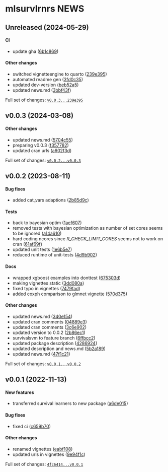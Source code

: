 

# mlsurvlrnrs NEWS

## Unreleased (2024-05-29)

#### CI

-   update gha
    ([6b1c869](https://github.com/kapsner/mlsurvlrnrs/tree/6b1c869bfe08472301bf53b4bf29cbcb8fe3181a))

#### Other changes

-   switched vignetteengine to quarto
    ([239e395](https://github.com/kapsner/mlsurvlrnrs/tree/239e39567361a83cf96f6ce3847ca19237508df7))
-   automated readme gen
    ([3fd0c35](https://github.com/kapsner/mlsurvlrnrs/tree/3fd0c35013f7010d0d26644799e000e6f894b2fb))
-   updated dev-version
    ([beb52a5](https://github.com/kapsner/mlsurvlrnrs/tree/beb52a59b3755e756698d6675ed01c80966f909b))
-   updated news.md
    ([3bbf43f](https://github.com/kapsner/mlsurvlrnrs/tree/3bbf43f8f65ceb6481164ac2568079af725c41f9))

Full set of changes:
[`v0.0.3...239e395`](https://github.com/kapsner/mlsurvlrnrs/compare/v0.0.3...239e395)

## v0.0.3 (2024-03-08)

#### Other changes

-   updated news.md
    ([5704c55](https://github.com/kapsner/mlsurvlrnrs/tree/5704c5588f23849b242c08e11f750b32be5ec030))
-   preparing v0.0.3
    ([f357782](https://github.com/kapsner/mlsurvlrnrs/tree/f3577822701386431c37471f7c0dd20f1bffcef8))
-   updated cran urls
    ([a602f3d](https://github.com/kapsner/mlsurvlrnrs/tree/a602f3d624fa8d91abc679eaa023c89eaa01b866))

Full set of changes:
[`v0.0.2...v0.0.3`](https://github.com/kapsner/mlsurvlrnrs/compare/v0.0.2...v0.0.3)

## v0.0.2 (2023-08-11)

#### Bug fixes

-   added cat_vars adaptions
    ([2b85d9c](https://github.com/kapsner/mlsurvlrnrs/tree/2b85d9c2535c274d892121a7a7dbe29d27ca8431))

#### Tests

-   back to bayesian optim
    ([1aef607](https://github.com/kapsner/mlsurvlrnrs/tree/1aef607374c2b907b1607a4ed5cff28a0ab83c6b))
-   removed tests with bayesian optimization as number of set cores
    seems to be ignored
    ([a14a610](https://github.com/kapsner/mlsurvlrnrs/tree/a14a610775fc2eadce9816cb2e0a7d36abb29130))
-   hard coding ncores since *R_CHECK_LIMIT_CORES* seems not to work on
    cran
    ([61af69f](https://github.com/kapsner/mlsurvlrnrs/tree/61af69fa535346fb6ef069f4f34ca1c71276d495))
-   updated unit tests
    ([1e6b5e7](https://github.com/kapsner/mlsurvlrnrs/tree/1e6b5e708f4dec1e9c45234b60e115f95f0bae08))
-   reduced runtime of unit-tests
    ([4d9b902](https://github.com/kapsner/mlsurvlrnrs/tree/4d9b9026d328bb52d86b8c568e587b99ce40319f))

#### Docs

-   wrapped xgboost examples into donttest
    ([675303d](https://github.com/kapsner/mlsurvlrnrs/tree/675303d5a11c581cc730b1f0399d8c49b9be6a45))
-   making vignettes static
    ([3dd080a](https://github.com/kapsner/mlsurvlrnrs/tree/3dd080a905589c727b337492a37c605fce198030))
-   fixed typo in vignettes
    ([7479fad](https://github.com/kapsner/mlsurvlrnrs/tree/7479fad1f53702102bff8d6e896b5a32b566da2c))
-   added coxph comparison to glmnet vignette
    ([570d375](https://github.com/kapsner/mlsurvlrnrs/tree/570d3758b6934fd1e87f9c93291af6ae7965d51a))

#### Other changes

-   updated news.md
    ([340e154](https://github.com/kapsner/mlsurvlrnrs/tree/340e154d1eb12cb5c4e07cbee0505ecbe3a3b0b5))
-   updated cran comments
    ([04889e3](https://github.com/kapsner/mlsurvlrnrs/tree/04889e39ce0b7fb87070a10621e705b52d19e5ef))
-   updated cran comments
    ([3c6e902](https://github.com/kapsner/mlsurvlrnrs/tree/3c6e9023a5d7290a36227d0f1049217109609c51))
-   updated version to 0.0.2
    ([2b86ec1](https://github.com/kapsner/mlsurvlrnrs/tree/2b86ec1efff73ea8eb798a78d64572dbce6a44c4))
-   survivalsvm to feature branch
    ([6ffbcc2](https://github.com/kapsner/mlsurvlrnrs/tree/6ffbcc20abc26ffe22eaee01b02e6f65f6547da3))
-   updated package description
    ([4286924](https://github.com/kapsner/mlsurvlrnrs/tree/428692428ec8fe7630ae826e9c2483506ca94188))
-   updated description and news.md
    ([5b2a189](https://github.com/kapsner/mlsurvlrnrs/tree/5b2a189258449e19bf1132cea57d69c56462acb4))
-   updated news.md
    ([47f1c21](https://github.com/kapsner/mlsurvlrnrs/tree/47f1c21f0bf91eba432dec35671411fab24bd4d0))

Full set of changes:
[`v0.0.1...v0.0.2`](https://github.com/kapsner/mlsurvlrnrs/compare/v0.0.1...v0.0.2)

## v0.0.1 (2022-11-13)

#### New features

-   transferred survival learners to new package
    ([a6de015](https://github.com/kapsner/mlsurvlrnrs/tree/a6de015f165d11be49859b5b99bab71b4163b324))

#### Bug fixes

-   fixed ci
    ([c659b70](https://github.com/kapsner/mlsurvlrnrs/tree/c659b70458f88c36ede5b390b6184a5555d96a53))

#### Other changes

-   renamed vignettes
    ([eabf108](https://github.com/kapsner/mlsurvlrnrs/tree/eabf108b05680f9e55e2657c445ed877ad7ddbe8))
-   updated urls in vignettes
    ([9e94f1c](https://github.com/kapsner/mlsurvlrnrs/tree/9e94f1c35e663e5bdfe98867c562c26603c3a6d5))

Full set of changes:
[`4fc6414...v0.0.1`](https://github.com/kapsner/mlsurvlrnrs/compare/4fc6414...v0.0.1)
